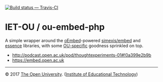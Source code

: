
[![Build status — Travis-CI][travis-icon]][travis]

# IET-OU / ou-embed-php

A simple wrapper around the [oEmbed][]-powered [simexis/embed][] and
[essence][] libraries, with some [OU-specific][omp] goodness sprinkled on top.

* http://podcast.open.ac.uk/pod/thoughtexperiments-01#!0a399e2b9b
* https://embed.open.ac.uk


---
© 2017 [The Open University][ou]. ([Institute of Educational Technology][iet])


[iet]: http://iet.open.ac.uk/
[ou]: http://www.open.ac.uk/ "The Open University"
[omp]: https://iet-ou.github.io/open-media-player/ "Open Media Player – open source"
[travis]:  https://travis-ci.org/IET-OU/ou-embed-php "Build status – Travis-CI (PHP)"
[travis-icon]: https://api.travis-ci.org/IET-OU/ou-embed-php.svg
[oembed]: http://oembed.com "Cal Henderson (iamcal) & contributors (2010-2017). 'oEmbed specification'."
[simexis/embed]: https://packagist.org/packages/simexis/embed "PHP library to retrieve page info using oembed, opengraph, etc"
[essence]: https://essence.github.io/essence "..extract information about web pages, like youtube videos, twitter statuses or blog articles."
[essence-pkg]: https://packagist.org/packages/essence/essence  "No proxy support :( ?"

[End]: //
